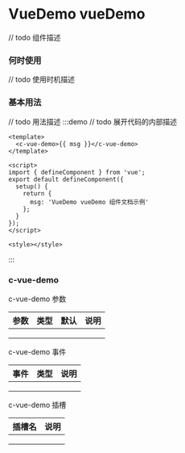 # VueDemo vueDemo

// todo 组件描述

### 何时使用

// todo 使用时机描述

### 基本用法

// todo 用法描述
:::demo // todo 展开代码的内部描述

```vue
<template>
  <c-vue-demo>{{ msg }}</c-vue-demo>
</template>

<script>
import { defineComponent } from 'vue';
export default defineComponent({
  setup() {
    return {
      msg: 'VueDemo vueDemo 组件文档示例'
    };
  }
});
</script>

<style></style>
```

:::

### c-vue-demo

c-vue-demo 参数

| 参数 | 类型 | 默认 | 说明 |
| ---- | ---- | ---- | ---- |
|      |      |      |      |
|      |      |      |      |
|      |      |      |      |

c-vue-demo 事件

| 事件 | 类型 | 说明 |
| ---- | ---- | ---- |
|      |      |      |
|      |      |      |
|      |      |      |

c-vue-demo 插槽

| 插槽名 | 说明 |
| ------ | ---- |
|        |      |
|        |      |
|        |      |
